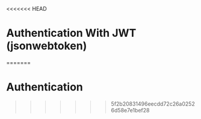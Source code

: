 <<<<<<< HEAD
# Authentication With JWT (jsonwebtoken)
=======
# Authentication
>>>>>>> 5f2b20831496eecdd72c26a02526d58e7e1bef28
